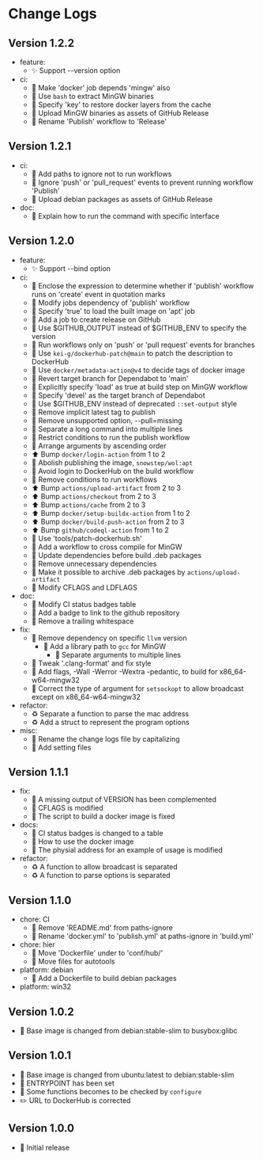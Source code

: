 # Change Logs

## Version 1.2.2

- feature:
  - :sparkles: Support --version option
- ci:
  - :green_heart: Make 'docker' job depends 'mingw' also
  - :green_heart: Use `bash` to extract MinGW binaries
  - :green_heart: Specify 'key' to restore docker layers from the cache
  - :green_heart: Upload MinGW binaries as assets of GitHub Release
  - :green_heart: Rename 'Publish' workflow to 'Release'

## Version 1.2.1

- ci:
  - :green_heart: Add paths to ignore not to run workflows
  - :green_heart: Ignore 'push' or 'pull_request' events to prevent running workflow 'Publish'
  - :green_heart: Upload debian packages as assets of GitHub Release
- doc:
  - :memo: Explain how to run the command with specific interface

## Version 1.2.0

- feature:
  - :sparkles: Support --bind option
- ci:
  - :green_heart: Enclose the expression to determine whether if 'publish' workflow runs on 'create' event in quotation marks
  - :green_heart: Modify jobs dependency of 'publish' workflow
  - :green_heart: Specify 'true' to load the built image on 'apt' job
  - :green_heart: Add a job to create release on GitHub
  - :green_heart: Use $GITHUB_OUTPUT instead of $GITHUB_ENV to specify the version
  - :green_heart: Run workflows only on 'push' or 'pull request' events for branches
  - :green_heart: Use `kei-g/dockerhub-patch@main` to patch the description to DockerHub
  - :green_heart: Use `docker/metadata-action@v4` to decide tags of docker image
  - :robot: Revert target branch for Dependabot to 'main'
  - :green_heart: Explicitly specify 'load' as true at build step on MinGW workflow
  - :robot: Specify 'devel' as the target branch of Dependabot
  - :green_heart: Use $GITHUB_ENV instead of deprecated `::set-output` style
  - :green_heart: Remove implicit latest tag to publish
  - :green_heart: Remove unsupported option, --pull=missing
  - :green_heart: Separate a long command into multiple lines
  - :green_heart: Restrict conditions to run the publish workflow
  - :green_heart: Arrange arguments by ascending order
  - :arrow_up: Bump `docker/login-action` from 1 to 2
  - :green_heart: Abolish publishing the image, `snowstep/wol:apt`
  - :green_heart: Avoid login to DockerHub on the build workflow
  - :green_heart: Remove conditions to run workflows
  - :arrow_up: Bump `actions/upload-artifact` from 2 to 3
  - :arrow_up: Bump `actions/checkout` from 2 to 3
  - :arrow_up: Bump `actions/cache` from 2 to 3
  - :arrow_up: Bump `docker/setup-buildx-action` from 1 to 2
  - :arrow_up: Bump `docker/build-push-action` from 2 to 3
  - :arrow_up: Bump `github/codeql-action` from 1 to 2
  - :hammer: Use 'tools/patch-dockerhub.sh'
  - :green_heart: Add a workflow to cross compile for MinGW
  - :green_heart: Update dependencies before build .deb packages
  - :green_heart: Remove unnecessary dependencies
  - :green_heart: Make it possible to archive .deb packages by `actions/upload-artifact`
  - :green_heart: Modify CFLAGS and LDFLAGS
- doc:
  - :memo: Modify CI status badges table
  - :memo: Add a badge to link to the github repository
  - :lipstick: Remove a trailing whitespace
- fix:
  - :whale: Remove dependency on specific `llvm` version
    - :whale: Add a library path to `gcc` for MinGW
      - :whale: Separate arguments to multiple lines
  - :lipstick: Tweak '.clang-format' and fix style
  - :hammer: Add flags, -Wall -Werror -Wextra -pedantic, to build for x86_64-w64-mingw32
  - :rotating_light: Correct the type of argument for `setsockopt` to allow broadcast except on x86_64-w64-mingw32
- refactor:
  - :recycle: Separate a function to parse the mac address
  - :recycle: Add a struct to represent the program options
- misc:
  - :truck: Rename the change logs file by capitalizing
  - :wrench: Add setting files

## Version 1.1.1

- fix:
  - :whale: A missing output of VERSION has been complemented
  - :whale: CFLAGS is modified
  - :whale: The script to build a docker image is fixed
- docs:
  - :memo: CI status badges is changed to a table
  - :memo: How to use the docker image
  - :memo: The physial address for an example of usage is modified
- refactor:
  - :recycle: A function to allow broadcast is separated
  - :recycle: A function to parse options is separated

## Version 1.1.0

- chore: CI
  - :green_heart: Remove 'README.md' from paths-ignore
  - :green_heart: Rename 'docker.yml' to 'publish.yml' at paths-ignore in 'build.yml'
- chore: hier
  - :truck: Move 'Dockerfile' under to 'conf/hub/'
  - :truck: Move files for autotools
- platform: debian
  - :penguin: Add a Dockerfile to build debian packages
- platform: win32

## Version 1.0.2

- :whale: Base image is changed from debian:stable-slim to busybox:glibc

## Version 1.0.1

- :whale: Base image is changed from ubuntu:latest to debian:stable-slim
- :whale: ENTRYPOINT has been set
- :wrench: Some functions becomes to be checked by `configure`
- :pencil2: URL to DockerHub is corrected

## Version 1.0.0

- :tada: Initial release
